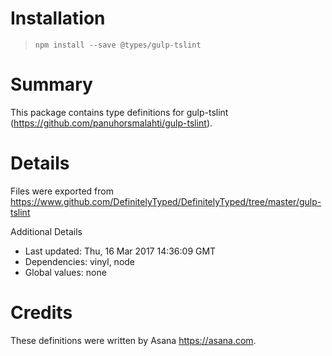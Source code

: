 # Installation
> `npm install --save @types/gulp-tslint`

# Summary
This package contains type definitions for gulp-tslint (https://github.com/panuhorsmalahti/gulp-tslint).

# Details
Files were exported from https://www.github.com/DefinitelyTyped/DefinitelyTyped/tree/master/gulp-tslint

Additional Details
 * Last updated: Thu, 16 Mar 2017 14:36:09 GMT
 * Dependencies: vinyl, node
 * Global values: none

# Credits
These definitions were written by Asana <https://asana.com>.
